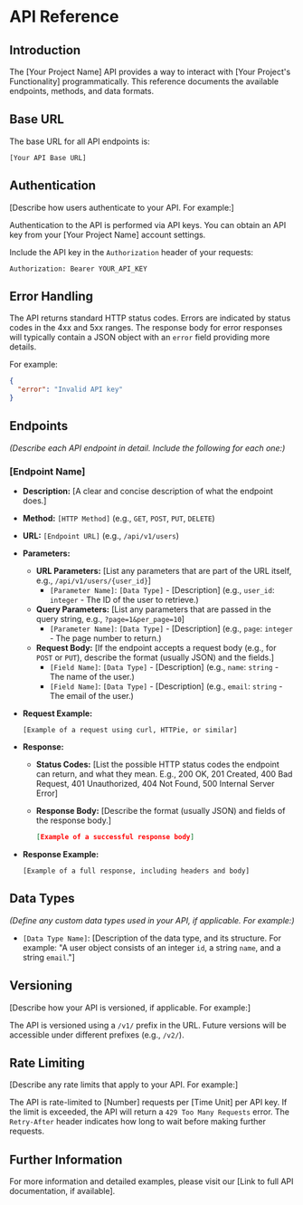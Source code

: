 # API Reference

## Introduction

The [Your Project Name] API provides a way to interact with [Your Project's Functionality] programmatically. This reference documents the available endpoints, methods, and data formats.

## Base URL

The base URL for all API endpoints is:

`[Your API Base URL]`

## Authentication

[Describe how users authenticate to your API.  For example:]

Authentication to the API is performed via API keys.  You can obtain an API key from your [Your Project Name] account settings.

Include the API key in the `Authorization` header of your requests:

```
Authorization: Bearer YOUR_API_KEY
```

## Error Handling

The API returns standard HTTP status codes.  Errors are indicated by status codes in the 4xx and 5xx ranges.  The response body for error responses will typically contain a JSON object with an `error` field providing more details.

For example:

```json
{
  "error": "Invalid API key"
}
```

## Endpoints

*(Describe each API endpoint in detail.  Include the following for each one:)*

### [Endpoint Name]

* **Description:** [A clear and concise description of what the endpoint does.]
* **Method:** `[HTTP Method]` (e.g., `GET`, `POST`, `PUT`, `DELETE`)
* **URL:** `[Endpoint URL]` (e.g., `/api/v1/users`)
* **Parameters:**
    * **URL Parameters:** [List any parameters that are part of the URL itself, e.g., `/api/v1/users/{user_id}`]
        * `[Parameter Name]`: `[Data Type]` - [Description] (e.g., `user_id`: `integer` - The ID of the user to retrieve.)
    * **Query Parameters:** [List any parameters that are passed in the query string, e.g., `?page=1&per_page=10`]
        * `[Parameter Name]`: `[Data Type]` - [Description] (e.g., `page`: `integer` - The page number to return.)
    * **Request Body:** [If the endpoint accepts a request body (e.g., for `POST` or `PUT`), describe the format (usually JSON) and the fields.]
        * `[Field Name]`: `[Data Type]` - [Description] (e.g., `name`: `string` - The name of the user.)
        * `[Field Name]`: `[Data Type]` - [Description] (e.g., `email`: `string` - The email of the user.)
* **Request Example:**

    ```
    [Example of a request using curl, HTTPie, or similar]
    ```
* **Response:**
    * **Status Codes:** [List the possible HTTP status codes the endpoint can return, and what they mean.  E.g., 200 OK, 201 Created, 400 Bad Request, 401 Unauthorized, 404 Not Found, 500 Internal Server Error]
    * **Response Body:** [Describe the format (usually JSON) and fields of the response body.]

        ```json
        [Example of a successful response body]
        ```
* **Response Example:**

    ```
    [Example of a full response, including headers and body]
    ```

## Data Types

*(Define any custom data types used in your API, if applicable.  For example:)*

* `[Data Type Name]`: [Description of the data type, and its structure.  For example: "A user object consists of an integer `id`, a string `name`, and a string `email`."]

## Versioning

[Describe how your API is versioned, if applicable.  For example:]

The API is versioned using a `/v1/` prefix in the URL.  Future versions will be accessible under different prefixes (e.g., `/v2/`).

## Rate Limiting

[Describe any rate limits that apply to your API.  For example:]

The API is rate-limited to [Number] requests per [Time Unit] per API key.  If the limit is exceeded, the API will return a `429 Too Many Requests` error.  The `Retry-After` header indicates how long to wait before making further requests.

## Further Information

For more information and detailed examples, please visit our [Link to full API documentation, if available].